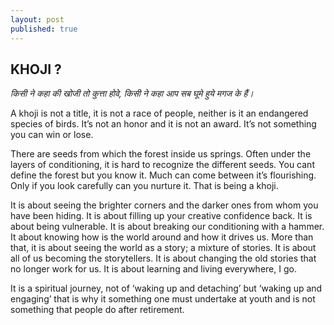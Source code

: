 ```yaml
---
layout: post
published: true
---
```

## KHOJI ? ##

*किसी ने कहा की खोजी तो कुत्ता होवे, किसी ने कहा आप सब घूमे हुये मगज के हैं।*

A khoji is not a title, it is not a race of people, neither is it an endangered species of birds. It’s not an honor and it is not an award. It’s not something you can win or lose.

There are seeds from which the forest inside us springs. Often under the layers of conditioning, it is hard to recognize the different seeds. You cant define the forest but you know it. Much can come between it’s flourishing. Only if you look carefully can you nurture it. That is being a khoji.

It is about seeing the brighter corners and the darker ones from whom you have been hiding. It is about filling up your creative confidence back. It is about being vulnerable. It is about breaking our conditioning with a hammer. It about knowing how is the world around and how it drives us. More than that, it is about seeing the world as a story; a mixture of stories. It is about all of us becoming the storytellers. It is about changing the old stories that no longer work for us. It is about learning and living everywhere, I go.

It is a spiritual journey, not of ‘waking up and detaching’ but ‘waking up and engaging’ that is why it something one must undertake at youth and is not something that people do after retirement.



